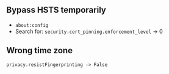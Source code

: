 ## Bypass HSTS temporarily

- `about:config`
- Search for: `security.cert_pinning.enforcement_level` -> 0

## Wrong time zone
`privacy.resistFingerprinting -> False` 
